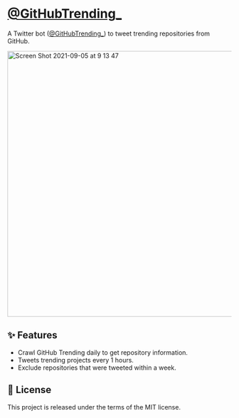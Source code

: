 # [@GitHubTrending_](https://twitter.com/GitHubTrending_)

A Twitter bot ([@GitHubTrending_](https://twitter.com/GitHubTrending_)) to tweet trending repositories from GitHub.

<img width="598" alt="Screen Shot 2021-09-05 at 9 13 47" src="https://user-images.githubusercontent.com/11070996/132110924-4dda66d8-2264-4fcb-91c6-d4a6ad2c4d92.png">

## ✨ Features

- Crawl GitHub Trending daily to get repository information.
- Tweets trending projects every 1 hours.
- Exclude repositories that were tweeted within a week.

## 📃 License

This project is released under the terms of the MIT license.
